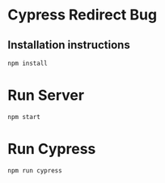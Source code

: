 # Cypress Redirect Bug

## Installation instructions
```
npm install
```

# Run Server
```
npm start
```

# Run Cypress
```
npm run cypress
```
